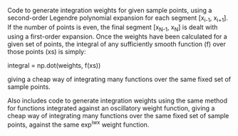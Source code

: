 Code to generate integration weights for given sample points, using a second-order Legendre polynomial expansion for each segment [x<sub>i-1</sub>, x<sub>i+1</sub>].
If the number of points is even, the final segment [x<sub>N-1</sub>, x<sub>N</sub>] is dealt with using a first-order expansion.
Once the weights have been calculated for a given set of points, the integral of any sufficiently smooth function (f) over those points (xs) is simply:

integral = np.dot(weights, f(xs))

giving a cheap way of integrating many functions over the same fixed set of sample points.

Also includes code to generate integration weights using the same method for functions integrated against an oscillatory weight function, giving a cheap way of integrating many functions over the same fixed set of sample points, against the same exp<sup>iwx</sup> weight function.
